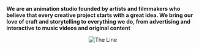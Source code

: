 **We are an animation studio founded by artists and filmmakers who believe that every creative project starts with a great idea. We bring our love of craft and storytelling to everything we do, from advertising and interactive to music videos and original content**

<p align="center">
  <img src="https://www.datocms-assets.com/136821/1724856183-grandpiton_thelineanimation.jpg?fit=crop&fm=webp&w=900)" alt="The Line"/>
</p>

<!---
TheLineAnimation/TheLineAnimation is a ✨ special ✨ repository because its `README.md` (this file) appears on your GitHub profile.
You can click the Preview link to take a look at your changes.
--->
